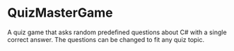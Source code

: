 # QuizMasterGame
A quiz game that asks random predefined questions about C# with a single correct answer. The questions can be changed to fit any quiz topic.
